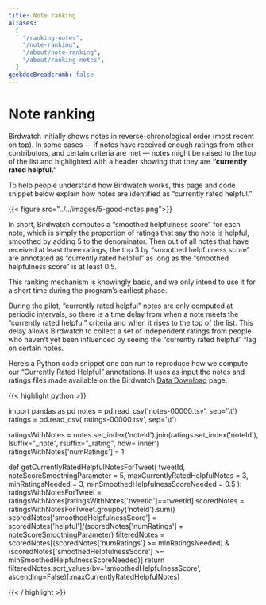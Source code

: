 ```yaml
---
title: Note ranking
aliases:
  [
    "/ranking-notes",
    "/note-ranking",
    "/about/note-ranking",
    "/about/ranking-notes",
  ]
geekdocBreadcrumb: false
---
```


# Note ranking

Birdwatch initially shows notes in reverse-chronological order (most recent on top). In some cases — if notes have received enough ratings from other contributors, and certain criteria are met — notes might be raised to the top of the list and highlighted with a header showing that they are **“currently rated helpful.”**

To help people understand how Birdwatch works, this page and code snippet below explain how notes are identified as “currently rated helpful.”

{{< figure src="../../images/5-good-notes.png">}}

In short, Birdwatch computes a “smoothed helpfulness score” for each note, which is simply the proportion of ratings that say the note is helpful, smoothed by adding 5 to the denominator. Then out of all notes that have received at least three ratings, the top 3 by “smoothed helpfulness score” are annotated as “currently rated helpful” as long as the ”smoothed helpfulness score” is at least 0.5.

This ranking mechanism is knowingly basic, and we only intend to use it for a short time during the program’s earliest phase.

During the pilot, “currently rated helpful” notes are only computed at periodic intervals, so there is a time delay from when a note meets the “currently rated helpful” criteria and when it rises to the top of the list. This delay allows Birdwatch to collect a set of independent ratings from people who haven’t yet been influenced by seeing the “currently rated helpful” flag on certain notes.

Here’s a Python code snippet one can run to reproduce how we compute our “Currently Rated Helpful” annotations. It uses as input the notes and ratings files made available on the Birdwatch [Data Download](https://twitter.com/i/birdwatch/download-data) page.

{{< highlight python >}}

import pandas as pd
notes = pd.read_csv('notes-00000.tsv', sep='\t')
ratings = pd.read_csv('ratings-00000.tsv', sep='\t')

ratingsWithNotes = notes.set_index('noteId').join(ratings.set_index('noteId'), lsuffix="\_note", rsuffix="\_rating", how='inner')
ratingsWithNotes['numRatings'] = 1

def getCurrentlyRatedHelpfulNotesForTweet(
tweetId,
noteScoreSmoothingParameter = 5,
maxCurrentlyRatedHelpfulNotes = 3,
minRatingsNeeded = 3,
minSmoothedHelpfulnessScoreNeeded = 0.5
):
ratingsWithNotesForTweet = ratingsWithNotes[ratingsWithNotes['tweetId']==tweetId]
scoredNotes = ratingsWithNotesForTweet.groupby('noteId').sum()
scoredNotes['smoothedHelpfulnessScore'] = scoredNotes['helpful']/(scoredNotes['numRatings'] + noteScoreSmoothingParameter)
filteredNotes = scoredNotes[(scoredNotes['numRatings'] >= minRatingsNeeded) & (scoredNotes['smoothedHelpfulnessScore'] >= minSmoothedHelpfulnessScoreNeeded)]
return filteredNotes.sort_values(by='smoothedHelpfulnessScore', ascending=False)[:maxCurrentlyRatedHelpfulNotes]

{{< / highlight >}}
